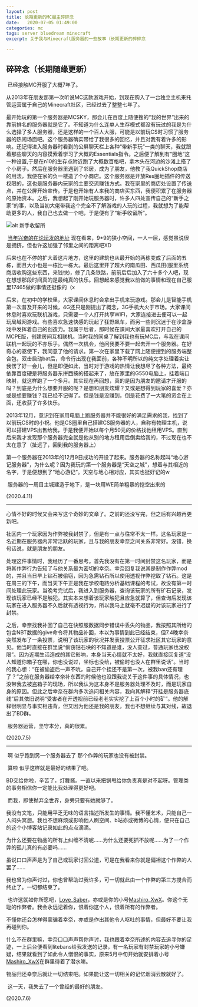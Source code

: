 ```yaml
---
layout: post
title: 长期更新的MC服主碎碎念
date:   2020-07-05 01:49:00
categories: mc
tags: server bluedream minecraft
excerpt: 关于我与Minecraft服务器的一些故事（长期更新的碎碎念

---
```


## 碎碎念（长期随缘更新）

​		已经接触MC开服了大概7年了。

​		从2013年在朋友那第一次听说MC这款游戏开始，到现在购入了一台独立主机来托管运营属于自己的Minecraft社区，已经过去了整整七年了。

​		最开始玩的第一个服务器是MCSKY，那会儿在百度上随便搜的“我的世界”出来的靠前排名的服务器就是它了。不知道为什么连单人生存模式都没有玩过的我是为什么选择了多人服务器，还是这样的一个百人大服，可能是以前玩CS时习惯了服务器的热闹场面吧。这个服务器确实带给了我很多的回忆，并且对我有着许多的影响。还记得进入服务器时看到的公屏聊天栏上各种“带新手玩”一类的聊天，我就跟着那些聊天的内容摸索着学习了大概的Essentials指令。之后便了解到有“圈地”这一种设置,于是在n10的生存点附近跑了大概数百格吧，拿木头在河边的沙滩上搭了个小房子。然后在服务器里遇到了邻居，成为了朋友，他教了我QuickShop商店的用法，我便在家的负一楼造了个小商店。这个服务器是开放Res圈地插件的传送权限的，这也是服务器内玩家的主要交流赚钱方式。我在家里的商店处设置了传送点，并在公屏开始宣传。于是也开始有人来我的商店买东西，我便积累了在服务器的原始资本。之后，我想起了刚开始玩服务器时，许多人四处宣传自己的“新手之家”的事，以及当初大佬带我这个完全不了解游戏的人玩的过程，我就想为了能帮助更多的人，我自己也去做一个吧，于是便有了“新手收留所”。

![alt 新手收留所](http://www.zuimc.com/data/attachment/forum/201309/01/211532bjszgoj8jzk1ksmk.jpg)

​		[当年兴奋的在论坛发的地址](http://www.zuimc.com/thread-6356-1-1.html) 现在看来，9*9的狭小空间，一人一层，感觉虽说很是拥挤，但也许这加强了邻里之间的距离吧XD

​		后来也在不停的扩大着这片地方，这里的建筑也从最开始的两栋变成了后面的五栋，而且大小也是一栋比一栋大。最后这里开了超大的南瓜田、西瓜田(服里系统商店收购这些东西，来钱快)，修了几条铁路，前前后后加入了六十多个人吧，现在想想那段时间真的是最纯真的快乐。回想起来感觉我以前做的事情和现在自己服里17465做的事情还挺像的（x

​		后来，在初中的学校里，大家课间休息时会拿出手机来玩游戏。那会儿是智能手机第一次普及开来的时候，4G还只是刚提出了概念，3G手机大火于市场。大家课间休息时喜欢玩联机游戏，只需要一个人打开共享WIFI，大家连接进去便可以一起玩局域网游戏。有些喜欢急速快感的玩起了狂野飙车，而另一些则沉迷于在沙盒游戏中发挥着自己的创造力。我属于后者，那时候在课间大家最喜欢打开自己的MCPE版，创建房间互相联机。当时我的同桌了解到我也有玩MC后，与我在课间联机一起玩的不亦乐乎。偶然一次机会，他问我要不要一起去开一个服务器。在好奇心的驱使下，我同意了他的请求。第一次在家里下载了网上随便搜到的服务端整合包，双击启动bat后，命令行出现在我面前，各种不明所以的纯文字处理着实让我愣了好一会儿，但是即便如此，当时对于游戏的热情让我想尽了各种方法，最终依靠百度硬是将服务器东拼西揍的搭起来了，放在家里的G550电脑上，挂着端口映射，就这样跑了一个多月。其实现在再回想，真的是因为朋友的邀请才开服的吗？到底是为什么想要开服的呢？是想和朋友炫耀？又或是想得到玩家的喜爱？亦或是想要赚钱？我已经不记得了。但是钱是没赚到，倒是花费了一大笔的资金在上面，还收获了许多快乐。

​		2013年12月，意识到在家用电脑上跑服务器并不能很好的满足需求的我，找到了以前玩CS时的小祝。他是CS圈里自己搭建CS服务器的人，自称有物理主机，说可以搭建VPS出售给我，于是我便开始以每个月50元的价格找他租用VPS。直到后来我才发现那个服务器完全就是他从别的地方租用后倒卖给我的，不过现在也不太在意了（扯远了，回到我的服务器上）

​		第一个服务器在2013年的12月9日成功的开设了起来。服务器的名称起叫“地心游记服务器”，为什么呢？因为我玩的第一个服务器是“天空之城”，想着与其相近的名字，于是便想到了“地心游记”。天空与地心相对应，其实也挺好记的w

​		服务器的一周目主城建造于地下，是一块用WE简单粗暴的挖空出来的

(2020.4.11)

---

​		心情不好的时候又会来写这个奇妙的文章了。之前的还没写完，但之后有兴趣再更新吧。

​		社区内一个玩家因为作弊被我封禁了，但是有一点与往常不太一样。这名玩家是一名近期在服务器内非常活跃的玩家，且与我的朋友幸奈之间关系非常好。没错，换句话说，就是朋友的朋友。

​		处理这件事情时，我经历了一番思考。首先我没有在第一时间封禁这名玩家，而是将其作弊行为告知了与他关系最为密切的幸奈。幸奈回复我说其是制作作弊mod的，并且当日早上钻石被偷窃，因为急需钻石所以使用透视作弊挖取了钻石。这是在周三的下午，而当天下午正是我在学校电路分析基础课程的考试，故没有第一时间处理此玩家。当晚考完试后，我进入到服务器，查询该玩家的所有矿石记录，发现该玩家已经不是触犯。其实本来想着该玩家触犯且应急就算了，但查询后发现该玩家在进入服务器不久后就有透视行为，所以我马上就毫不迟疑的对该玩家进行了封禁。

​		之后，幸奈找我补回了自己在快照服数据同步错误中丢失的物品，我按照其所给的包含NBT数据的give命令将其物品补回，本以为事情到此已经结束，但7.4晚幸奈突然发布了一条投票，说明了该玩家的状况并发表投票公开征求社区其它玩家的意见。他当时直接在群里说“偷窃钻石块的不知道是谁，没人查过，普通玩家也没权限”。因为近期生活造成的其它影响，本身当天心情就不太好，我就直接回复道“没人知道你箱子在哪，你也没说过，坐标也没给，被偷时也没人在群里说话”。当时的我心想：“在被偷盗后一声不吭，自己开个挂还不是第一次，被我ban还有理了？”之前在服务器给幸奈补东西的时候他也没跟我说关于这件事的具体情况，也没带我去被盗箱子的现场，所以我认为这本身不是服务器处理不及时，而是玩家自身的原因。但此之后幸奈在群内多次追问相关内容，我向其解释“开挂是服务器底线”后其依旧说明“受害者在开透视前已经老老实实挖了上百个小时的矿”。他的解释很明显与事实相违背，但又因为他还是我的朋友，我也不想继续与其对线，故退出了BD群。

​		服务器运营，坚守本分，真的很累。

(2020.7.5)

---

​		啊 似乎跑到另一个服务器去了 那个作弊的玩家也没有被封禁。

​		算啦 似乎这样就是最好的结果了吧。

​		BD交给你啦，辛苦了，灯舞酱。一直以来把锅甩给你负责真是对不起呀。管理类的事务相信你一定能比我处理得更好吧。

​		而我，即使抛弃全世界，身旁只要有她就够了。

​		我没有文笔，只能用平乏无味的语言描述所发生的事情。我不懂艺术，只能自己一人闷头冥想。我也不想麻烦或影响他人刷空间、b站亦或微博的心情，便只在自己的这个小博客站记录如此的点点滴滴。

​		为什么还要在物品的所有上纠缠不清呢......为什么还要死抓不放呢......为了一个作弊的孤儿真的有必要吗......

​		虽说口口声声是为了自己或玩家讨回公道，可是在我看来你就是偏袒这个作弊的人罢了......

​		我也曾为你声讨过，你也曾帮助过我许多，可一切就此由一个作弊的第三方搅合而终止了。一切都结束了。

​		也许这就如你所愿吧，[Love_Saber](https://ban.mcd.blue/history.php?uuid=82ddcd452dd54d578688d8cb6fb9b70f)，亦或是你的小号[Mashiro_XwX](https://ban.mcd.blue/history.php?uuid=c92a373e236c41fe8a6e9183711bb0d5)。你这个无耻的作弊者。我会永远记着你，恨着你这个人，恨着所有的作弊者。

​		不懂你还会怎样得蒙骗着幸奈，亦或是作出其他令人呕吐的事情，但最好不要让我再碰到你。

​		什么不在群里嘛，幸奈口口声声帮你声讨，我也跟着幸奈所述的内容去追寻你的足迹，一上后台便看到litebans给我发送的记录，有一名玩家有封禁玩家的小号嫌疑，结果就看到了如此令人憎恨的事实，原来5月中旬开始就安排着小号[Mashiro_XwX](https://ban.mcd.blue/history.php?uuid=c92a373e236c41fe8a6e9183711bb0d5)在群里待着了潜水嘛。

​		物品归还幸奈后就让一切结束吧。如果能让这一切相关的记忆烟消云散就好了。

​		这一天，我失去了一个曾经的最好的朋友。

(2020.7.6)